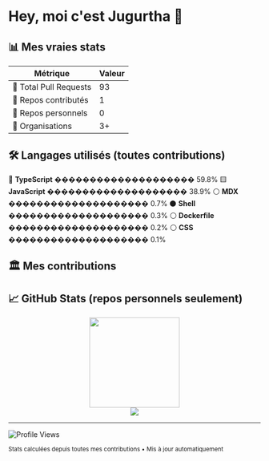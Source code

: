 # Hey, moi c'est Jugurtha 👋

## 📊 Mes vraies stats

| Métrique | Valeur |
|----------|--------|
| 🔀 Total Pull Requests | 93 |
| 📁 Repos contributés | 1 |
| 👤 Repos personnels | 0 |
| 🏢 Organisations | 3+ |

## 🛠️ Langages utilisés (toutes contributions)

🔵 **TypeScript** �������������������� 59.8%
🟨 **JavaScript** �������������������� 38.9%
⚪ **MDX** �������������������� 0.7%
⚫ **Shell** �������������������� 0.3%
⚪ **Dockerfile** �������������������� 0.2%
⚪ **CSS** �������������������� 0.1%

## 🏛️ Mes contributions



## 📈 GitHub Stats (repos personnels seulement)

<div align="center">
  <img height="180em" src="https://github-readme-stats.vercel.app/api?username=jbouhadoun&show_icons=true&theme=default&include_all_commits=true"/>
</div>

<div align="center">
  <img src="https://github-readme-streak-stats.herokuapp.com/?user=jbouhadoun&theme=default"/>
</div>

---

![Profile Views](https://komarev.com/ghpvc/?username=jbouhadoun&color=blue)

<sub>Stats calculées depuis toutes mes contributions • Mis à jour automatiquement</sub>
